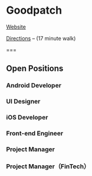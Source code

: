 # Goodpatch

[Website](https://goodpatch.com/studios/tokyo)

[Directions](https://goo.gl/maps/9D9eAQoQkwR2) – (17 minute walk)

===

## Open Positions

### Android Developer

### UI Designer

### iOS Developer

### Front-end Engineer

### Project Manager

### Project Manager（FinTech）


